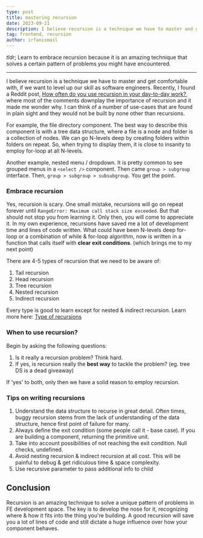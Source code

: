 ```yaml
---
type: post
title: mastering recursion
date: 2023-09-21
description: I believe recursion is a technique we have to master and get comfortable with, if we want to level up our skill as software engineers
tag: frontend, recursion
author: irfanismail
---
```


_tldr_; Learn to embrace recursion because it is an amazing technique that solves a certain pattern of problems you might have encountered.

---

I believe recursion is a technique we have to master and get comfortable with, if we want to level up our skill as software engineers. Recently, I found a Reddit post, [How often do you use recursion in your day-to-day work?](https://www.reddit.com/r/webdev/comments/16n7mju/how_often_do_you_use_recursion_in_your_daytoday/), where most of the comments downplay the importance of recursion and it made me wonder why. I can think of a number of use-cases that are found in plain sight and they would not be built by none other than recursions.

For example, the file directory component. The best way to describe this component is with a tree data structure, where a file is a node and folder is a collection of nodes. We can go N-levels deep by creating folders within folders on repeat. So, when trying to display them, it is close to insanity to employ for-loop at all N-levels.

Another example, nested menu / dropdown. It is pretty common to see grouped menus in a `<select />` component. Then came `group > subgroup` interface. Then, `group > subgroup > subsubgroup`. You get the point.

### Embrace recursion

Yes, recursion is scary. One small mistake, recursions will go on repeat forever until `RangeError: Maximum call stack size exceeded`. But that should not stop you from learning it. Only then, you will come to appreciate it. In my own experience, recursions have saved me a lot of development time and lines of code written. What could have been N-levels deep for-loop or a combination of while & for-loop algorithm, now is written in a function that calls itself with **clear exit conditions**. (which brings me to my next point)

There are 4-5 types of recursion that we need to be aware of:

1. Tail recursion
2. Head recursion
3. Tree recursion
4. Nested recursion
5. Indirect recursion

Every type is good to learn except for nested & indirect recursion. Learn more here: [Type of recursions](https://www.geeksforgeeks.org/types-of-recursions/)

### When to use recursion?

Begin by asking the following questions:

1. Is it really a recursion problem? Think hard.
2. If yes, is recursion really the **best way** to tackle the problem? (eg. tree DS is a dead giveaway)

If 'yes' to both, only then we have a solid reason to employ recursion.

### Tips on writing recursions

1. Understand the data structure to recurse in great detail. Often times, buggy recursion stems from the lack of understanding of the data structure, hence first point of failure for many.
2. Always define the exit condition (some people call it - base case). If you are building a component, returning the primitive unit.
3. Take into account possibilities of not reaching the exit condition. Null checks, undefined.
4. Avoid nesting recursion & indirect recursion at all cost. This will be painful to debug & get ridiculous time & space complexity.
5. Use recursive parameter to pass additional info to child

## Conclusion

Recursion is an amazing technique to solve a unique pattern of problems in FE development space. The key is to develop the nose for it, recognizing where & how it fits into the thing you're building. A good recursion will save you a lot of lines of code and still dictate a huge influence over how your component behaves.
